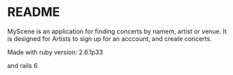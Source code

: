 # README

MyScene is an application for finding concerts by namem, artist or venue. 
It is designed for Artists to sign up for an acccount, and create concerts.

Made with ruby version: 2.6.1p33

and rails 6
